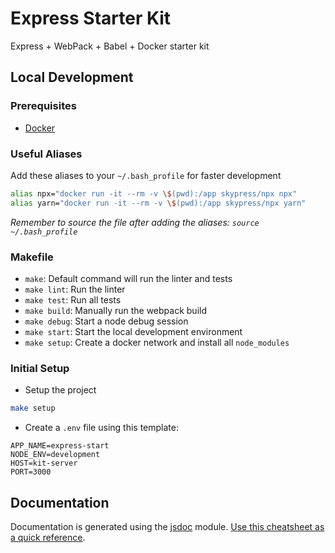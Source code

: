 # Express Starter Kit
Express + WebPack + Babel + Docker starter kit

## Local Development

### Prerequisites
- [Docker](https://docs.docker.com/install/)

### Useful Aliases
Add these aliases to your `~/.bash_profile` for faster development
```bash
alias npx="docker run -it --rm -v \$(pwd):/app skypress/npx npx"
alias yarn="docker run -it --rm -v \$(pwd):/app skypress/npx yarn"
```

_Remember to source the file after adding the aliases: `source ~/.bash_profile`_

### Makefile
- `make`: Default command will run the linter and tests
- `make lint`: Run the linter
- `make test`: Run all tests
- `make build`: Manually run the webpack build
- `make debug`: Start a node debug session
- `make start`: Start the local development environment
- `make setup`: Create a docker network and install all `node_modules`

### Initial Setup
- Setup the project
```bash
make setup
```
- Create a `.env` file using this template:
```
APP_NAME=express-start
NODE_ENV=development
HOST=kit-server
PORT=3000
```

## Documentation
Documentation is generated using the [jsdoc](https://devdocs.io/jsdoc/) module. [Use this cheatsheet as a quick reference](https://devhints.io/jsdoc).
